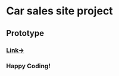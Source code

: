 # Car sales site project

## Prototype

### [Link->](https://www.figma.com/file/qhHkkzlsyzNZnaOpZuRSHJ/Cars-Layout?node-id=0%3A1)


### Happy Coding!
